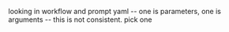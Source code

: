 looking in workflow and prompt yaml -- one is parameters, one is arguments -- this is not consistent. pick one